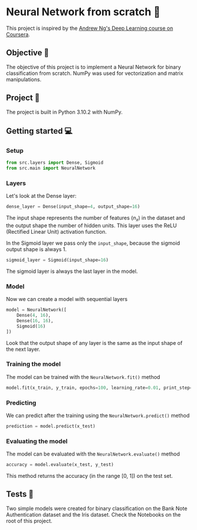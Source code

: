 # Neural Network from scratch 🧠

This project is inspired by the [Andrew Ng's Deep Learning course on Coursera](https://www.coursera.org/learn/neural-networks-deep-learning).

## Objective 🎯

The objective of this project is to implement a Neural Network for binary classification from scratch. NumPy was used for vectorization and matrix manipulations.

## Project 🐍

The project is built in Python 3.10.2 with NumPy.

## Getting started 💻

### Setup

```python
from src.layers import Dense, Sigmoid
from src.main import NeuralNetwork
```

### Layers

Let's look at the Dense layer:

```python
dense_layer = Dense(input_shape=4, output_shape=16)
```

The input shape represents the number of features ($n_x$) in the dataset and the output shape the number of hidden units. This layer uses the ReLU (Rectified Linear Unit) activation function.

In the Sigmoid layer we pass only the `input_shape`, because the sigmoid output shape is always 1.

```python
sigmoid_layer = Sigmoid(input_shape=16)
```

The sigmoid layer is always the last layer in the model.

### Model

Now we can create a model with sequential layers

```python
model = NeuralNetwork([
    Dense(4, 16),
    Dense(16, 16),
    Sigmoid(16)
])
```

Look that the output shape of any layer is the same as the input shape of the next layer.

### Training the model

The model can be trained with the `NeuralNetwork.fit()` method

```python
model.fit(x_train, y_train, epochs=100, learning_rate=0.01, print_step=10)
```

### Predicting

We can predict after the training using the `NeuralNetwork.predict()` method

```python
prediction = model.predict(x_test)
```

### Evaluating the model

The model can be evaluated with the `NeuralNetwork.evaluate()` method

```python
accuracy = model.evaluate(x_test, y_test)
```

This method returns the accuracy (in the range [0, 1]) on the test set.

## Tests 🧪

Two simple models were created for binary classification on the Bank Note Authentication dataset and the Iris dataset. Check the Notebooks on the root of this project.